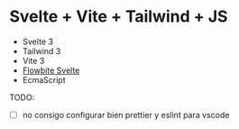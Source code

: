 # Svelte + Vite + Tailwind + JS

- Svelte 3
- Tailwind 3
- Vite 3
- [Flowbite Svelte](<[flowbite](https://flowbite-svelte.com/pages/getting-started)>)
- EcmaScript

TODO:

- [ ] no consigo configurar bien prettier y eslint para vscode
